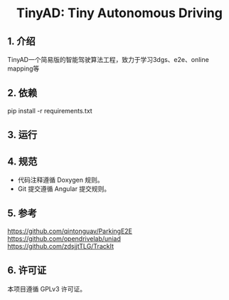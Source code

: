 <div align="center">
<h1>TinyAD: Tiny Autonomous Driving</h1>
</div>

## 1. 介绍 <br>
TinyAD一个简易版的智能驾驶算法工程，致力于学习3dgs、e2e、online mapping等

## 2. 依赖
pip install -r requirements.txt

## 3. 运行


## 4. 规范
- 代码注释遵循 Doxygen 规则。
- Git 提交遵循 Angular 提交规则。
  
## 5. 参考
https://github.com/qintonguav/ParkingE2E<br>
https://github.com/opendrivelab/uniad<br>
https://github.com/zdsjjtTLG/TrackIt<br>
## 6. 许可证
本项目遵循 GPLv3 许可证。

